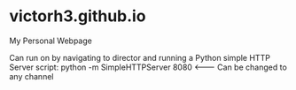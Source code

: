 # victorh3.github.io
My Personal Webpage

Can run on by navigating to director and running a Python simple HTTP Server script:
python -m SimpleHTTPServer 8080 <--- Can be changed to any channel